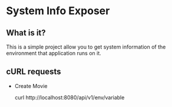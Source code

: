 # System Info Exposer
## What is it?
This is a simple project allow you to get system information of the environment that application runs on it.
## cURL requests

 - Create Movie

    curl http://localhost:8080/api/v1/env/variable